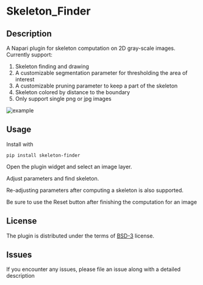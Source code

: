 # Skeleton_Finder

## Description
A Napari plugin for skeleton computation on 2D gray-scale images. Currently support:

1. Skeleton finding and drawing
2. A customizable segmentation parameter for thresholding the area of interest
3. A customizable pruning parameter to keep a part of the skeleton
4. Skeleton colored by distance to the boundary
5. Only support single png or jpg images

![example](imgs/horse.png)


## Usage
Install with

```
pip install skeleton-finder
```

Open the plugin widget and select an image layer.

Adjust parameters and find skeleton.

Re-adjusting parameters after computing a skeleton is also supported.

Be sure to use the Reset button after finishing the computation for an image

## License
The plugin is distributed under the terms of [BSD-3](https://opensource.org/licenses/BSD-3-Clause) license.

## Issues
If you encounter any issues, please file an issue along with a detailed description

